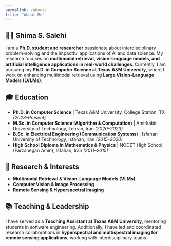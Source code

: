 ```yaml
---
permalink: /about/
title: "About Me"
---
```



## 👩‍💻 Shima S. Salehi

I am a **Ph.D. student and researcher** passionate about interdisciplinary problem-solving and the impactful applications of AI and data science. My research focuses on **multimodal retrieval, vision-language models, and artificial intelligence applications in real-world challenges**. Currently, I am pursuing my **Ph.D. in Computer Science at Texas A&M University**, where I work on enhancing multimodal retrieval using **Large Vision-Language Models (LVLMs)**.

## 🎓 Education
- **Ph.D. in Computer Science** | Texas A&M University, College Station, TX _(2023–Present)_
- **M.Sc. in Computer Science (Algorithm & Computation)** | Amirkabir University of Technology, Tehran, Iran _(2020–2023)_
- **B.Sc. in Electrical Engineering (Communication Systems)** | Isfahan University of Technology, Isfahan, Iran _(2015–2020)_
- **High School Diploma in Mathematics & Physics** | NODET High School (Farzanegan Amin), Isfahan, Iran _(2011–2015)_

## 🔬 Research & Interests
- **Multimodal Retrieval & Vision-Language Models (VLMs)**
- **Computer Vision & Image Processing**
- **Remote Sensing & Hyperspectral Imaging**

## 📚 Teaching & Leadership
I have served as a **Teaching Assistant at Texas A&M University**, mentoring students in software engineering. Additionally, I have led and coordinated research collaborations in **hyperspectral and multispectral imaging for remote sensing applications**, working with interdisciplinary teams.




